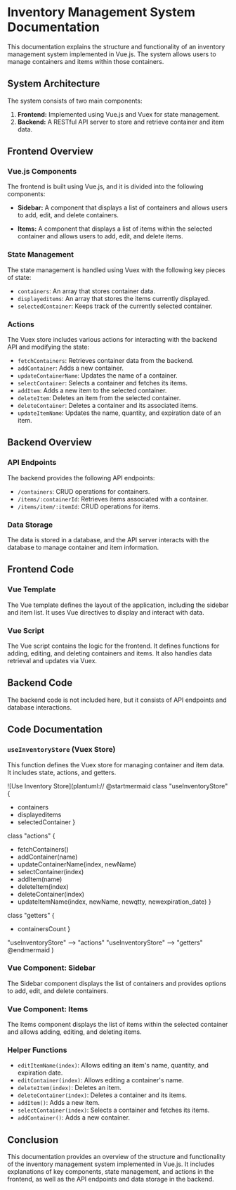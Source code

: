 # Inventory Management System Documentation

This documentation explains the structure and functionality of an inventory management system implemented in Vue.js. The system allows users to manage containers and items within those containers.

## System Architecture

The system consists of two main components:

1. **Frontend:** Implemented using Vue.js and Vuex for state management.
2. **Backend:** A RESTful API server to store and retrieve container and item data.

## Frontend Overview

### Vue.js Components

The frontend is built using Vue.js, and it is divided into the following components:

- **Sidebar:** A component that displays a list of containers and allows users to add, edit, and delete containers.

- **Items:** A component that displays a list of items within the selected container and allows users to add, edit, and delete items.

### State Management

The state management is handled using Vuex with the following key pieces of state:

- `containers`: An array that stores container data.
- `displayeditems`: An array that stores the items currently displayed.
- `selectedContainer`: Keeps track of the currently selected container.

### Actions

The Vuex store includes various actions for interacting with the backend API and modifying the state:

- `fetchContainers`: Retrieves container data from the backend.
- `addContainer`: Adds a new container.
- `updateContainerName`: Updates the name of a container.
- `selectContainer`: Selects a container and fetches its items.
- `addItem`: Adds a new item to the selected container.
- `deleteItem`: Deletes an item from the selected container.
- `deleteContainer`: Deletes a container and its associated items.
- `updateItemName`: Updates the name, quantity, and expiration date of an item.

## Backend Overview

### API Endpoints

The backend provides the following API endpoints:

- `/containers`: CRUD operations for containers.
- `/items/:containerId`: Retrieves items associated with a container.
- `/items/item/:itemId`: CRUD operations for items.

### Data Storage

The data is stored in a database, and the API server interacts with the database to manage container and item information.

## Frontend Code

### Vue Template

The Vue template defines the layout of the application, including the sidebar and item list. It uses Vue directives to display and interact with data.

### Vue Script

The Vue script contains the logic for the frontend. It defines functions for adding, editing, and deleting containers and items. It also handles data retrieval and updates via Vuex.

## Backend Code

The backend code is not included here, but it consists of API endpoints and database interactions.

## Code Documentation

### `useInventoryStore` (Vuex Store)

This function defines the Vuex store for managing container and item data. It includes state, actions, and getters.

![Use Inventory Store](plantuml://
@startmermaid
class "useInventoryStore" {
  - containers
  - displayeditems
  - selectedContainer
}

class "actions" {
  - fetchContainers()
  - addContainer(name)
  - updateContainerName(index, newName)
  - selectContainer(index)
  - addItem(name)
  - deleteItem(index)
  - deleteContainer(index)
  - updateItemName(index, newName, newqtty, newexpiration_date)
}

class "getters" {
  - containersCount
}

"useInventoryStore" --> "actions"
"useInventoryStore" --> "getters"
@endmermaid
)

### Vue Component: Sidebar

The Sidebar component displays the list of containers and provides options to add, edit, and delete containers.

### Vue Component: Items

The Items component displays the list of items within the selected container and allows adding, editing, and deleting items.

### Helper Functions

- `editItemName(index)`: Allows editing an item's name, quantity, and expiration date.
- `editContainer(index)`: Allows editing a container's name.
- `deleteItem(index)`: Deletes an item.
- `deleteContainer(index)`: Deletes a container and its items.
- `addItem()`: Adds a new item.
- `selectContainer(index)`: Selects a container and fetches its items.
- `addContainer()`: Adds a new container.

## Conclusion

This documentation provides an overview of the structure and functionality of the inventory management system implemented in Vue.js. It includes explanations of key components, state management, and actions in the frontend, as well as the API endpoints and data storage in the backend.
